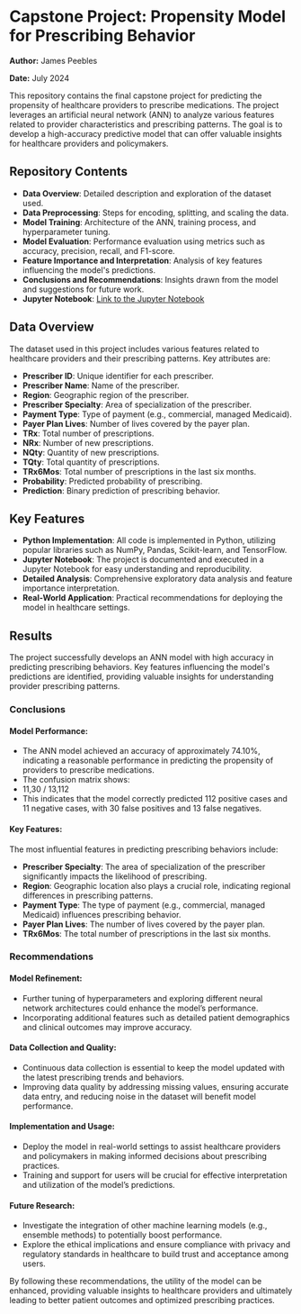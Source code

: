 # Capstone Project: Propensity Model for Prescribing Behavior

**Author:** James Peebles

**Date:** July 2024

This repository contains the final capstone project for predicting the propensity of healthcare providers to prescribe medications. The project leverages an artificial neural network (ANN) to analyze various features related to provider characteristics and prescribing patterns. The goal is to develop a high-accuracy predictive model that can offer valuable insights for healthcare providers and policymakers.

## Repository Contents

- **Data Overview**: Detailed description and exploration of the dataset used.
- **Data Preprocessing**: Steps for encoding, splitting, and scaling the data.
- **Model Training**: Architecture of the ANN, training process, and hyperparameter tuning.
- **Model Evaluation**: Performance evaluation using metrics such as accuracy, precision, recall, and F1-score.
- **Feature Importance and Interpretation**: Analysis of key features influencing the model's predictions.
- **Conclusions and Recommendations**: Insights drawn from the model and suggestions for future work.
- **Jupyter Notebook**: [Link to the Jupyter Notebook](https://github.com/JPeebles-DataScientist/Capstone/blob/main/PeeblesJ_Propensity_Final.ipynb)


## Data Overview

The dataset used in this project includes various features related to healthcare providers and their prescribing patterns. Key attributes are:

- **Prescriber ID**: Unique identifier for each prescriber.
- **Prescriber Name**: Name of the prescriber.
- **Region**: Geographic region of the prescriber.
- **Prescriber Specialty**: Area of specialization of the prescriber.
- **Payment Type**: Type of payment (e.g., commercial, managed Medicaid).
- **Payer Plan Lives**: Number of lives covered by the payer plan.
- **TRx**: Total number of prescriptions.
- **NRx**: Number of new prescriptions.
- **NQty**: Quantity of new prescriptions.
- **TQty**: Total quantity of prescriptions.
- **TRx6Mos**: Total number of prescriptions in the last six months.
- **Probability**: Predicted probability of prescribing.
- **Prediction**: Binary prediction of prescribing behavior.

## Key Features

- **Python Implementation**: All code is implemented in Python, utilizing popular libraries such as NumPy, Pandas, Scikit-learn, and TensorFlow.
- **Jupyter Notebook**: The project is documented and executed in a Jupyter Notebook for easy understanding and reproducibility.
- **Detailed Analysis**: Comprehensive exploratory data analysis and feature importance interpretation.
- **Real-World Application**: Practical recommendations for deploying the model in healthcare settings.

## Results

The project successfully develops an ANN model with high accuracy in predicting prescribing behaviors. Key features influencing the model's predictions are identified, providing valuable insights for understanding provider prescribing patterns.

### Conclusions

#### Model Performance:
- The ANN model achieved an accuracy of approximately 74.10%, indicating a reasonable performance in predicting the propensity of providers to prescribe medications.
- The confusion matrix shows:
- 11,30 / 13,112
- This indicates that the model correctly predicted 112 positive cases and 11 negative cases, with 30 false positives and 13 false negatives.

#### Key Features:
The most influential features in predicting prescribing behaviors include:
- **Prescriber Specialty**: The area of specialization of the prescriber significantly impacts the likelihood of prescribing.
- **Region**: Geographic location also plays a crucial role, indicating regional differences in prescribing patterns.
- **Payment Type**: The type of payment (e.g., commercial, managed Medicaid) influences prescribing behavior.
- **Payer Plan Lives**: The number of lives covered by the payer plan.
- **TRx6Mos**: The total number of prescriptions in the last six months.

### Recommendations

#### Model Refinement:
- Further tuning of hyperparameters and exploring different neural network architectures could enhance the model’s performance.
- Incorporating additional features such as detailed patient demographics and clinical outcomes may improve accuracy.

#### Data Collection and Quality:
- Continuous data collection is essential to keep the model updated with the latest prescribing trends and behaviors.
- Improving data quality by addressing missing values, ensuring accurate data entry, and reducing noise in the dataset will benefit model performance.

#### Implementation and Usage:
- Deploy the model in real-world settings to assist healthcare providers and policymakers in making informed decisions about prescribing practices.
- Training and support for users will be crucial for effective interpretation and utilization of the model’s predictions.

#### Future Research:
- Investigate the integration of other machine learning models (e.g., ensemble methods) to potentially boost performance.
- Explore the ethical implications and ensure compliance with privacy and regulatory standards in healthcare to build trust and acceptance among users.

By following these recommendations, the utility of the model can be enhanced, providing valuable insights to healthcare providers and ultimately leading to better patient outcomes and optimized prescribing practices.
